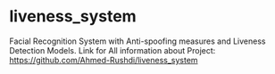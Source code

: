 # liveness_system
Facial Recognition System with Anti-spoofing measures and Liveness Detection Models.
Link for All information about Project:
https://github.com/Ahmed-Rushdi/liveness_system

